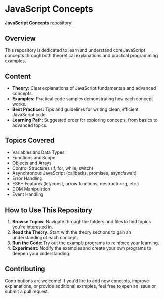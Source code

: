 # JavaScript Concepts

**JavaScript Concepts** repository!

## Overview

This repository is dedicated to learn and understand core JavaScript concepts through both theoretical explanations and practical programming examples. 

## Content 

- **Theory:** Clear explanations of JavaScript fundamentals and advanced concepts.
- **Examples:** Practical code samples demonstrating how each concept works.
- **Best Practices:** Tips and guidelines for writing clean, efficient JavaScript code.
- **Learning Path:** Suggested order for exploring concepts, from basics to advanced topics.

## Topics Covered

- Variables and Data Types
- Functions and Scope
- Objects and Arrays
- Control Structures (if, for, while, switch)
- Asynchronous JavaScript (callbacks, promises, async/await)
- Error Handling
- ES6+ Features (let/const, arrow functions, destructuring, etc.)
- DOM Manipulation
- Event Handling

## How to Use This Repository

1. **Browse Topics:** Navigate through the folders and files to find topics you're interested in.
2. **Read the Theory:** Start with the theory sections to gain an understanding of each concept.
3. **Run the Code:** Try out the example programs to reinforce your learning.
4. **Experiment:** Modify the examples and create your own programs to deepen your understanding.

## Contributing

Contributions are welcome! If you'd like to add new concepts, improve explanations, or provide additional examples, feel free to open an issue or submit a pull request.

